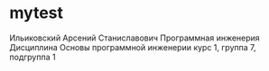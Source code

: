 # mytest
Ильиковский
Арсений
Станиславович
Программная инженерия
Дисциплина Основы программной инженерии
курс 1, группа 7, подгруппа 1
